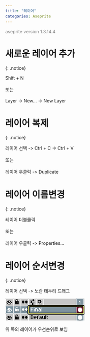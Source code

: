 ```yaml
---
title: "레이어"
categories: Aseprite
---
```





<span style="color:gray">aseprite version 1.3.14.4</span>




# 새로운 레이어 추가
{: .notice}

Shift + N
<br><br>
또는
<br><br>
Layer -> New... -> New Layer




# 레이어 복제
{: .notice}

레이어 선택 -> Ctrl + C -> Ctrl + V
<br><br>
또는
<br><br>
레이어 우클릭 -> Duplicate




# 레이어 이름변경
{: .notice}

레이어 더블클릭
<br><br>
또는
<br><br>
레이어 우클릭 -> Properties...




# 레이어 순서변경
{: .notice}

레이어 선택 -> 노란 테두리 드래그

<img src="/img/Aseprite/layer-select.png"/>

<span class="color-comment">위 쪽의 레이어가 우선순위로 보임</span>

